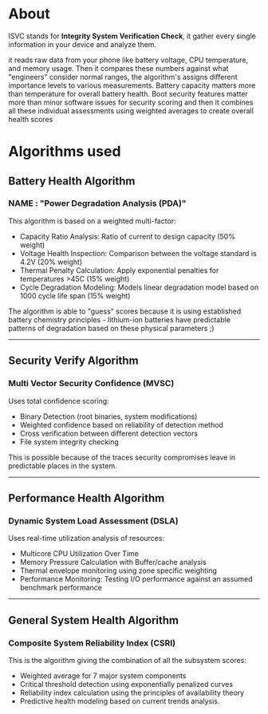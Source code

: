 # About
ISVC stands for **Integrity System Verification Check**, it gather every single information in your device and analyze them.

it reads raw data from your phone like battery voltage, CPU temperature, and memory usage. Then it compares these numbers against what "engineers" consider normal ranges, the algorithm's assigns different importance levels to various measurements. Battery capacity matters more than temperature for overall battery health. Boot security features matter more than minor software issues for security scoring and then it combines all these individual assessments using weighted averages to create overall health scores

# Algorithms used

## Battery Health Algorithm  
### NAME : "Power Degradation Analysis (PDA)"  

This algorithm is based on a weighted multi-factor: 
- Capacity Ratio Analysis: Ratio of current to design capacity (50% weight)  
- Voltage Health Inspection: Comparison between the voltage standard is 4.2V (20% weight)  
- Thermal Penalty Calculation: Apply exponential penalties for temperatures >45C (15% weight)  
- Cycle Degradation Modeling: Models linear degradation model based on 1000 cycle life span (15% weight)  

The algorithm is able to "guess" scores because it is using established battery chemistry principles - lithium-ion batteries have predictable patterns of degradation based on these physical parameters ;)

---

## Security Verify Algorithm  
### Multi Vector Security Confidence (MVSC)  

Uses total confidence scoring:  
- Binary Detection (root binaries, system modifications)  
- Weighted confidence based on reliability of detection method  
- Cross verification between different detection vectors  
- File system integrity checking 

This is possible because of the traces security compromises leave in predictable places in the system.

---

## Performance Health Algorithm
### Dynamic System Load Assessment (DSLA)  

Uses real-time utilization analysis of resources:  
- Multicore CPU Utilization Over Time
- Memory Pressure Calculation with Buffer/cache analysis  
- Thermal envelope monitoring using zone specific weighting  
- Performance Monitoring: Testing I/O performance against an assumed benchmark performance  

---

## General System Health Algorithm  
### Composite System Reliability Index (CSRI)  

This is the algorithm giving the combination of all the subsystem scores:  
- Weighted average for 7 major system components  
- Critical threshold detection using exponentially penalized curves  
- Reliability index calculation using the principles of availability theory  
- Predictive health modeling based on current trends analysis.
